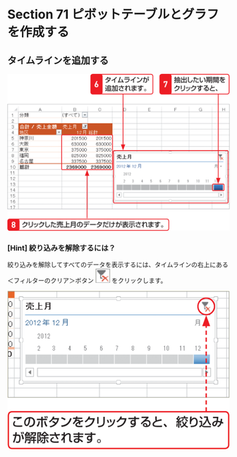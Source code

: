 # Section 71 ピボットテーブルとグラフを作成する

## タイムラインを追加する

![](003.png)

### [Hint] 絞り込みを解除するには？

絞り込みを解除してすべてのデータを表示するには、タイムラインの右上にある＜フィルターのクリア＞ボタン ![](icon_filter_clear.png) をクリックします。

![hint](004.png)